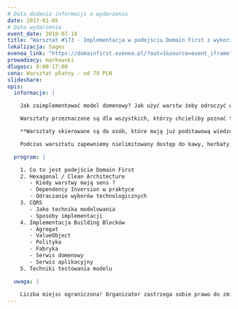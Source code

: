 ```yaml
---
# Data dodania informacji o wydarzeniu
date: 2017-01-05
# Data wydarzenia
event_date: 2018-07-14
title: "Warsztat #173 - Implementacja w podejściu Domain First z wykorzystaniem .net core"
lokalizacja: Sages
evenea_link: "https://domainfirst.evenea.pl/?out=1&source=event_iframe"
prowadzacy: markowski
dlugosc: 9:00-17:00
cena: Warsztat płatny - od 79 PLN
slideshare:
opis:
  informacje: |

    Jak zaimplementować model domenowy? Jak użyć warstw żeby odroczyć wybory technologiczne? Jaka architektura wspiera wartościowe testy?

    Warsztaty przeznaczone są dla wszystkich, którzy chcieliby poznać techniki efektywnie wspierające implementację modelu tworzonego zgodnie z Domain Driven Design. Skupimy się na tym jak rozpocząć od tego co najważniejsze, czyli domeny oraz jak odroczyć wybory technologiczne. Przyjrzymy się jak Hexagonal / Clean Architecture może nam w tym pomóc. Przeanalizujemy również co i w jaki sposób warto testować.

    **Warsztaty skierowane są do osób, które mają już podstawową wiedzę z zakresu taktycznego DDD. Implementacja będzie oparta o platformę .net core.**

    Podczas warsztatu zapewniemy nielimitowany dostęp do kawy, herbaty, wody. W porze obiadowej zapewniamy pizzę w wersji mięsnej lub wegeteriańskiej.

  program: |

    1. Co to jest podejście Domain First
    2. Hexagonal / Clean Architecture
       - Kiedy warstwy mają sens ?
       - Dependency Inversion w praktyce
       - Odraczanie wyborów technologicznych 
    3. CQRS
       - Jako technika modelowania
       - Sposoby implementacji
    4. Implementacja Building Blocków
       - Agregat
       - ValueObject
       - Polityka
       - Fabryka
       - Serwis domenowy
       - Serwis aplikacyjny
    5. Techniki testowania modelu

  uwaga: |
 
    Liczba miejsc ograniczona! Organizator zastrzega sobie prawo do zmiany lokalizacji wydarzenia oraz jego odwołania w przypadku niezgłoszenia się minimalnej liczby uczestników.
---
```

